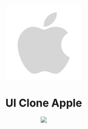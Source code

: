 
<div align="center">
  <img src="github/logo.svg"  width="200">
  <h1> UI Clone Apple </h1>
</div>

<div align="center">
  <img src="github/apple.gif" />
</div>
